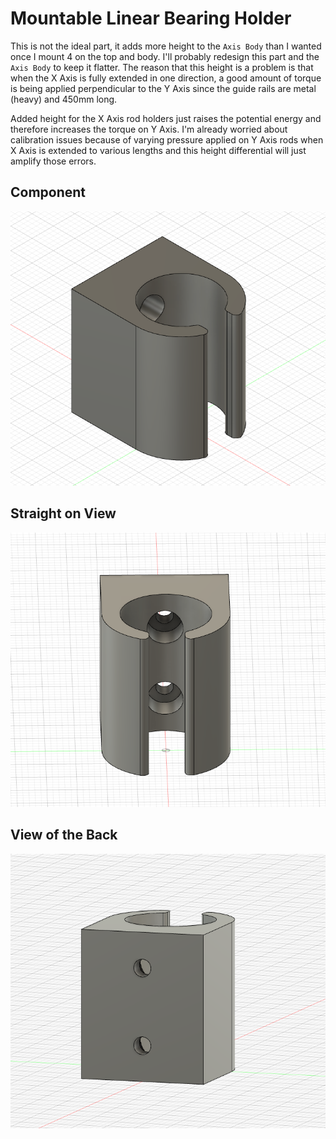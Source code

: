 # Mountable Linear Bearing Holder

This is not the ideal part, it adds more height to the `Axis Body` than I wanted once I mount 4 on the top and body. I'll probably redesign this part and the `Axis Body` to keep it flatter. The reason that this height is a problem is that when the X Axis is fully extended in one direction, a good amount of torque is being applied perpendicular to the Y Axis since the guide rails are metal (heavy) and 450mm long.

Added height for the X Axis rod holders just raises the potential energy and therefore increases the torque on Y Axis. I'm already worried about calibration issues because of varying pressure applied on Y Axis rods when X Axis is extended to various lengths and this height differential will just amplify those errors.


## Component
![The Component](images/origin_view.png)


## Straight on View
![Straight on View](images/straight_on_view.png)


## View of the Back
![Back View](images/back_view.png)